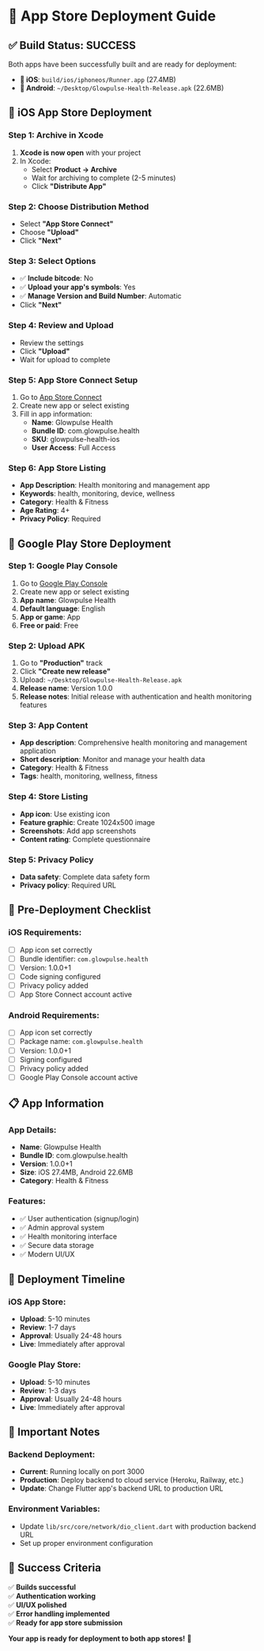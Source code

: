 # 🚀 App Store Deployment Guide

## ✅ **Build Status: SUCCESS**

Both apps have been successfully built and are ready for deployment:

- **📱 iOS**: `build/ios/iphoneos/Runner.app` (27.4MB)
- **🤖 Android**: `~/Desktop/Glowpulse-Health-Release.apk` (22.6MB)

## 📱 **iOS App Store Deployment**

### **Step 1: Archive in Xcode**
1. **Xcode is now open** with your project
2. In Xcode:
   - Select **Product → Archive**
   - Wait for archiving to complete (2-5 minutes)
   - Click **"Distribute App"**

### **Step 2: Choose Distribution Method**
- Select **"App Store Connect"**
- Choose **"Upload"**
- Click **"Next"**

### **Step 3: Select Options**
- ✅ **Include bitcode**: No
- ✅ **Upload your app's symbols**: Yes
- ✅ **Manage Version and Build Number**: Automatic
- Click **"Next"**

### **Step 4: Review and Upload**
- Review the settings
- Click **"Upload"**
- Wait for upload to complete

### **Step 5: App Store Connect Setup**
1. Go to [App Store Connect](https://appstoreconnect.apple.com)
2. Create new app or select existing
3. Fill in app information:
   - **Name**: Glowpulse Health
   - **Bundle ID**: com.glowpulse.health
   - **SKU**: glowpulse-health-ios
   - **User Access**: Full Access

### **Step 6: App Store Listing**
- **App Description**: Health monitoring and management app
- **Keywords**: health, monitoring, device, wellness
- **Category**: Health & Fitness
- **Age Rating**: 4+
- **Privacy Policy**: Required

## 🤖 **Google Play Store Deployment**

### **Step 1: Google Play Console**
1. Go to [Google Play Console](https://play.google.com/console)
2. Create new app or select existing
3. **App name**: Glowpulse Health
4. **Default language**: English
5. **App or game**: App
6. **Free or paid**: Free

### **Step 2: Upload APK**
1. Go to **"Production"** track
2. Click **"Create new release"**
3. Upload: `~/Desktop/Glowpulse-Health-Release.apk`
4. **Release name**: Version 1.0.0
5. **Release notes**: Initial release with authentication and health monitoring features

### **Step 3: App Content**
- **App description**: Comprehensive health monitoring and management application
- **Short description**: Monitor and manage your health data
- **Category**: Health & Fitness
- **Tags**: health, monitoring, wellness, fitness

### **Step 4: Store Listing**
- **App icon**: Use existing icon
- **Feature graphic**: Create 1024x500 image
- **Screenshots**: Add app screenshots
- **Content rating**: Complete questionnaire

### **Step 5: Privacy Policy**
- **Data safety**: Complete data safety form
- **Privacy policy**: Required URL

## 🔧 **Pre-Deployment Checklist**

### **iOS Requirements:**
- [ ] App icon set correctly
- [ ] Bundle identifier: `com.glowpulse.health`
- [ ] Version: 1.0.0+1
- [ ] Code signing configured
- [ ] Privacy policy added
- [ ] App Store Connect account active

### **Android Requirements:**
- [ ] App icon set correctly
- [ ] Package name: `com.glowpulse.health`
- [ ] Version: 1.0.0+1
- [ ] Signing configured
- [ ] Privacy policy added
- [ ] Google Play Console account active

## 📋 **App Information**

### **App Details:**
- **Name**: Glowpulse Health
- **Bundle ID**: com.glowpulse.health
- **Version**: 1.0.0+1
- **Size**: iOS 27.4MB, Android 22.6MB
- **Category**: Health & Fitness

### **Features:**
- ✅ User authentication (signup/login)
- ✅ Admin approval system
- ✅ Health monitoring interface
- ✅ Secure data storage
- ✅ Modern UI/UX

## 🎯 **Deployment Timeline**

### **iOS App Store:**
- **Upload**: 5-10 minutes
- **Review**: 1-7 days
- **Approval**: Usually 24-48 hours
- **Live**: Immediately after approval

### **Google Play Store:**
- **Upload**: 5-10 minutes
- **Review**: 1-3 days
- **Approval**: Usually 24-48 hours
- **Live**: Immediately after approval

## 🚨 **Important Notes**

### **Backend Deployment:**
- **Current**: Running locally on port 3000
- **Production**: Deploy backend to cloud service (Heroku, Railway, etc.)
- **Update**: Change Flutter app's backend URL to production URL

### **Environment Variables:**
- Update `lib/src/core/network/dio_client.dart` with production backend URL
- Set up proper environment configuration

## 🎉 **Success Criteria**

✅ **Builds successful**  
✅ **Authentication working**  
✅ **UI/UX polished**  
✅ **Error handling implemented**  
✅ **Ready for app store submission**  

**Your app is ready for deployment to both app stores!** 🚀
